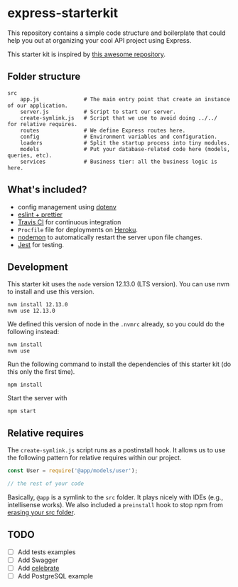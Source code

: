 # express-starterkit

This repository contains a simple code structure and boilerplate that could help you out at organizing your cool API project using Express.

This starter kit is inspired by [this awesome repository](https://github.com/santiq/bulletproof-nodejs).

## Folder structure

```
src
    app.js              # The main entry point that create an instance of our application.
    server.js           # Script to start our server.
    create-symlink.js   # Script that we use to avoid doing ../../  for relative requires.
    routes              # We define Express routes here.
    config              # Environment variables and configuration.
    loaders             # Split the startup process into tiny modules.
    models              # Put your database-related code here (models, queries, etc).
    services            # Business tier: all the business logic is here.
```

## What's included?

- config management using [dotenv](https://github.com/motdotla/dotenv)
- [eslint + prettier](https://prettier.io/docs/en/integrating-with-linters.html)
- [Travis CI](http://travis-ci.com/) for continuous integration
- `Procfile` file for deployments on [Heroku](https://www.heroku.com/).
- [nodemon](https://nodemon.io/) to automatically restart the server upon file changes.
- [Jest](https://jestjs.io/) for testing.

## Development

This starter kit uses the `node` version 12.13.0 (LTS version). You can use nvm to install and use this version.

```
nvm install 12.13.0
nvm use 12.13.0
```

We defined this version of node in the `.nvmrc` already, so you could do the following instead:

```
nvm install
nvm use
```

Run the following command to install the dependencies of this starter kit (do this only the first time).

```
npm install
```

Start the server with

```
npm start
```

## Relative requires

The `create-symlink.js` script runs as a postinstall hook. It allows us to use the following pattern for relative requires within our project.

```javascript
const User = require('@app/models/user');

// the rest of your code
```

Basically, `@app` is a symlink to the `src` folder. It plays nicely with IDEs (e.g., intellisense works). We also included a `preinstall` hook to stop npm from [erasing your src folder](https://gist.github.com/branneman/8048520#gistcomment-3009096).

## TODO

- [ ] Add tests examples
- [ ] Add Swagger
- [ ] Add [celebrate](https://github.com/arb/celebrate)
- [ ] Add PostgreSQL example
